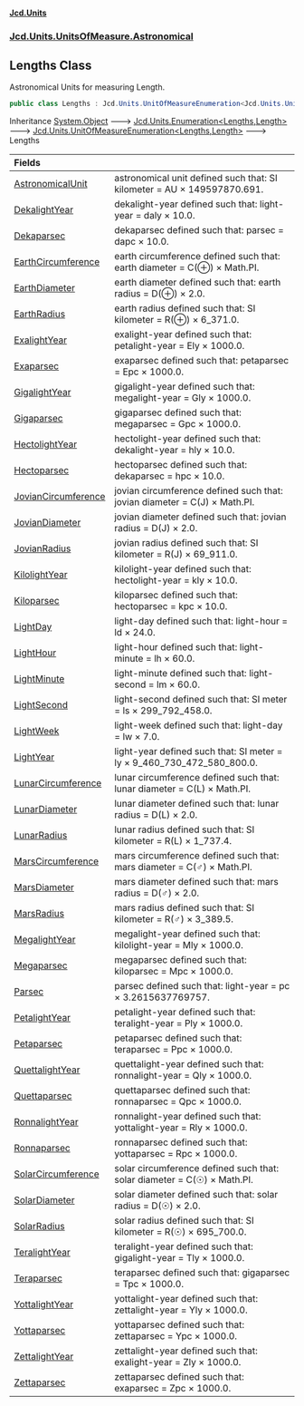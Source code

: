 #### [Jcd.Units](index.md 'index')

### [Jcd.Units.UnitsOfMeasure.Astronomical](Jcd.Units.UnitsOfMeasure.Astronomical.md 'Jcd.Units.UnitsOfMeasure.Astronomical')

## Lengths Class

Astronomical Units for measuring Length.

```csharp
public class Lengths : Jcd.Units.UnitOfMeasureEnumeration<Jcd.Units.UnitsOfMeasure.Astronomical.Lengths, Jcd.Units.UnitTypes.Length>
```

Inheritance [System.Object](https://docs.microsoft.com/en-us/dotnet/api/System.Object 'System.Object') &#129106; [Jcd.Units.Enumeration&lt;](Enumeration_TEnumeration,T_.md 'Jcd.Units.Enumeration<TEnumeration,T>')[Lengths](Lengths.md 'Jcd.Units.UnitsOfMeasure.Astronomical.Lengths')[,](Enumeration_TEnumeration,T_.md 'Jcd.Units.Enumeration<TEnumeration,T>')[Length](Length.md 'Jcd.Units.UnitTypes.Length')[&gt;](Enumeration_TEnumeration,T_.md 'Jcd.Units.Enumeration<TEnumeration,T>') &#129106; [Jcd.Units.UnitOfMeasureEnumeration&lt;](UnitOfMeasureEnumeration_TEnumeration,T_.md 'Jcd.Units.UnitOfMeasureEnumeration<TEnumeration,T>')[Lengths](Lengths.md 'Jcd.Units.UnitsOfMeasure.Astronomical.Lengths')[,](UnitOfMeasureEnumeration_TEnumeration,T_.md 'Jcd.Units.UnitOfMeasureEnumeration<TEnumeration,T>')[Length](Length.md 'Jcd.Units.UnitTypes.Length')[&gt;](UnitOfMeasureEnumeration_TEnumeration,T_.md 'Jcd.Units.UnitOfMeasureEnumeration<TEnumeration,T>') &#129106; Lengths

| Fields                                                                                                                    |                                                                           |
|:--------------------------------------------------------------------------------------------------------------------------|:--------------------------------------------------------------------------|
| [AstronomicalUnit](Lengths.AstronomicalUnit.md 'Jcd.Units.UnitsOfMeasure.Astronomical.Lengths.AstronomicalUnit')          | astronomical unit defined such that: SI kilometer = AU × 149597870.691.   |
| [DekalightYear](Lengths.DekalightYear.md 'Jcd.Units.UnitsOfMeasure.Astronomical.Lengths.DekalightYear')                   | dekalight-year defined such that: light-year = daly × 10.0.               |
| [Dekaparsec](Lengths.Dekaparsec.md 'Jcd.Units.UnitsOfMeasure.Astronomical.Lengths.Dekaparsec')                            | dekaparsec defined such that: parsec = dapc × 10.0.                       |
| [EarthCircumference](Lengths.EarthCircumference.md 'Jcd.Units.UnitsOfMeasure.Astronomical.Lengths.EarthCircumference')    | earth circumference defined such that: earth diameter = C(⊕) × Math.PI.   |
| [EarthDiameter](Lengths.EarthDiameter.md 'Jcd.Units.UnitsOfMeasure.Astronomical.Lengths.EarthDiameter')                   | earth diameter defined such that: earth radius = D(⊕) × 2.0.              |
| [EarthRadius](Lengths.EarthRadius.md 'Jcd.Units.UnitsOfMeasure.Astronomical.Lengths.EarthRadius')                         | earth radius defined such that: SI kilometer = R(⊕) × 6_371.0.            |
| [ExalightYear](Lengths.ExalightYear.md 'Jcd.Units.UnitsOfMeasure.Astronomical.Lengths.ExalightYear')                      | exalight-year defined such that: petalight-year = Ely × 1000.0.           |
| [Exaparsec](Lengths.Exaparsec.md 'Jcd.Units.UnitsOfMeasure.Astronomical.Lengths.Exaparsec')                               | exaparsec defined such that: petaparsec = Epc × 1000.0.                   |
| [GigalightYear](Lengths.GigalightYear.md 'Jcd.Units.UnitsOfMeasure.Astronomical.Lengths.GigalightYear')                   | gigalight-year defined such that: megalight-year = Gly × 1000.0.          |
| [Gigaparsec](Lengths.Gigaparsec.md 'Jcd.Units.UnitsOfMeasure.Astronomical.Lengths.Gigaparsec')                            | gigaparsec defined such that: megaparsec = Gpc × 1000.0.                  |
| [HectolightYear](Lengths.HectolightYear.md 'Jcd.Units.UnitsOfMeasure.Astronomical.Lengths.HectolightYear')                | hectolight-year defined such that: dekalight-year = hly × 10.0.           |
| [Hectoparsec](Lengths.Hectoparsec.md 'Jcd.Units.UnitsOfMeasure.Astronomical.Lengths.Hectoparsec')                         | hectoparsec defined such that: dekaparsec = hpc × 10.0.                   |
| [JovianCircumference](Lengths.JovianCircumference.md 'Jcd.Units.UnitsOfMeasure.Astronomical.Lengths.JovianCircumference') | jovian circumference defined such that: jovian diameter = C(J) × Math.PI. |
| [JovianDiameter](Lengths.JovianDiameter.md 'Jcd.Units.UnitsOfMeasure.Astronomical.Lengths.JovianDiameter')                | jovian diameter defined such that: jovian radius = D(J) × 2.0.            |
| [JovianRadius](Lengths.JovianRadius.md 'Jcd.Units.UnitsOfMeasure.Astronomical.Lengths.JovianRadius')                      | jovian radius defined such that: SI kilometer = R(J) × 69_911.0.          |
| [KilolightYear](Lengths.KilolightYear.md 'Jcd.Units.UnitsOfMeasure.Astronomical.Lengths.KilolightYear')                   | kilolight-year defined such that: hectolight-year = kly × 10.0.           |
| [Kiloparsec](Lengths.Kiloparsec.md 'Jcd.Units.UnitsOfMeasure.Astronomical.Lengths.Kiloparsec')                            | kiloparsec defined such that: hectoparsec = kpc × 10.0.                   |
| [LightDay](Lengths.LightDay.md 'Jcd.Units.UnitsOfMeasure.Astronomical.Lengths.LightDay')                                  | light-day defined such that: light-hour = ld × 24.0.                      |
| [LightHour](Lengths.LightHour.md 'Jcd.Units.UnitsOfMeasure.Astronomical.Lengths.LightHour')                               | light-hour defined such that: light-minute = lh × 60.0.                   |
| [LightMinute](Lengths.LightMinute.md 'Jcd.Units.UnitsOfMeasure.Astronomical.Lengths.LightMinute')                         | light-minute defined such that: light-second = lm × 60.0.                 |
| [LightSecond](Lengths.LightSecond.md 'Jcd.Units.UnitsOfMeasure.Astronomical.Lengths.LightSecond')                         | light-second defined such that: SI meter = ls × 299_792_458.0.            |
| [LightWeek](Lengths.LightWeek.md 'Jcd.Units.UnitsOfMeasure.Astronomical.Lengths.LightWeek')                               | light-week defined such that: light-day = lw × 7.0.                       |
| [LightYear](Lengths.LightYear.md 'Jcd.Units.UnitsOfMeasure.Astronomical.Lengths.LightYear')                               | light-year defined such that: SI meter = ly × 9_460_730_472_580_800.0.    |
| [LunarCircumference](Lengths.LunarCircumference.md 'Jcd.Units.UnitsOfMeasure.Astronomical.Lengths.LunarCircumference')    | lunar circumference defined such that: lunar diameter = C(L) × Math.PI.   |
| [LunarDiameter](Lengths.LunarDiameter.md 'Jcd.Units.UnitsOfMeasure.Astronomical.Lengths.LunarDiameter')                   | lunar diameter defined such that: lunar radius = D(L) × 2.0.              |
| [LunarRadius](Lengths.LunarRadius.md 'Jcd.Units.UnitsOfMeasure.Astronomical.Lengths.LunarRadius')                         | lunar radius defined such that: SI kilometer = R(L) × 1_737.4.            |
| [MarsCircumference](Lengths.MarsCircumference.md 'Jcd.Units.UnitsOfMeasure.Astronomical.Lengths.MarsCircumference')       | mars circumference defined such that: mars diameter = C(♂) × Math.PI.     |
| [MarsDiameter](Lengths.MarsDiameter.md 'Jcd.Units.UnitsOfMeasure.Astronomical.Lengths.MarsDiameter')                      | mars diameter defined such that: mars radius = D(♂) × 2.0.                |
| [MarsRadius](Lengths.MarsRadius.md 'Jcd.Units.UnitsOfMeasure.Astronomical.Lengths.MarsRadius')                            | mars radius defined such that: SI kilometer = R(♂) × 3_389.5.             |
| [MegalightYear](Lengths.MegalightYear.md 'Jcd.Units.UnitsOfMeasure.Astronomical.Lengths.MegalightYear')                   | megalight-year defined such that: kilolight-year = Mly × 1000.0.          |
| [Megaparsec](Lengths.Megaparsec.md 'Jcd.Units.UnitsOfMeasure.Astronomical.Lengths.Megaparsec')                            | megaparsec defined such that: kiloparsec = Mpc × 1000.0.                  |
| [Parsec](Lengths.Parsec.md 'Jcd.Units.UnitsOfMeasure.Astronomical.Lengths.Parsec')                                        | parsec defined such that: light-year = pc × 3.2615637769757.              |
| [PetalightYear](Lengths.PetalightYear.md 'Jcd.Units.UnitsOfMeasure.Astronomical.Lengths.PetalightYear')                   | petalight-year defined such that: teralight-year = Ply × 1000.0.          |
| [Petaparsec](Lengths.Petaparsec.md 'Jcd.Units.UnitsOfMeasure.Astronomical.Lengths.Petaparsec')                            | petaparsec defined such that: teraparsec = Ppc × 1000.0.                  |
| [QuettalightYear](Lengths.QuettalightYear.md 'Jcd.Units.UnitsOfMeasure.Astronomical.Lengths.QuettalightYear')             | quettalight-year defined such that: ronnalight-year = Qly × 1000.0.       |
| [Quettaparsec](Lengths.Quettaparsec.md 'Jcd.Units.UnitsOfMeasure.Astronomical.Lengths.Quettaparsec')                      | quettaparsec defined such that: ronnaparsec = Qpc × 1000.0.               |
| [RonnalightYear](Lengths.RonnalightYear.md 'Jcd.Units.UnitsOfMeasure.Astronomical.Lengths.RonnalightYear')                | ronnalight-year defined such that: yottalight-year = Rly × 1000.0.        |
| [Ronnaparsec](Lengths.Ronnaparsec.md 'Jcd.Units.UnitsOfMeasure.Astronomical.Lengths.Ronnaparsec')                         | ronnaparsec defined such that: yottaparsec = Rpc × 1000.0.                |
| [SolarCircumference](Lengths.SolarCircumference.md 'Jcd.Units.UnitsOfMeasure.Astronomical.Lengths.SolarCircumference')    | solar circumference defined such that: solar diameter = C(☉) × Math.PI.   |
| [SolarDiameter](Lengths.SolarDiameter.md 'Jcd.Units.UnitsOfMeasure.Astronomical.Lengths.SolarDiameter')                   | solar diameter defined such that: solar radius = D(☉) × 2.0.              |
| [SolarRadius](Lengths.SolarRadius.md 'Jcd.Units.UnitsOfMeasure.Astronomical.Lengths.SolarRadius')                         | solar radius defined such that: SI kilometer = R(☉) × 695_700.0.          |
| [TeralightYear](Lengths.TeralightYear.md 'Jcd.Units.UnitsOfMeasure.Astronomical.Lengths.TeralightYear')                   | teralight-year defined such that: gigalight-year = Tly × 1000.0.          |
| [Teraparsec](Lengths.Teraparsec.md 'Jcd.Units.UnitsOfMeasure.Astronomical.Lengths.Teraparsec')                            | teraparsec defined such that: gigaparsec = Tpc × 1000.0.                  |
| [YottalightYear](Lengths.YottalightYear.md 'Jcd.Units.UnitsOfMeasure.Astronomical.Lengths.YottalightYear')                | yottalight-year defined such that: zettalight-year = Yly × 1000.0.        |
| [Yottaparsec](Lengths.Yottaparsec.md 'Jcd.Units.UnitsOfMeasure.Astronomical.Lengths.Yottaparsec')                         | yottaparsec defined such that: zettaparsec = Ypc × 1000.0.                |
| [ZettalightYear](Lengths.ZettalightYear.md 'Jcd.Units.UnitsOfMeasure.Astronomical.Lengths.ZettalightYear')                | zettalight-year defined such that: exalight-year = Zly × 1000.0.          |
| [Zettaparsec](Lengths.Zettaparsec.md 'Jcd.Units.UnitsOfMeasure.Astronomical.Lengths.Zettaparsec')                         | zettaparsec defined such that: exaparsec = Zpc × 1000.0.                  |
